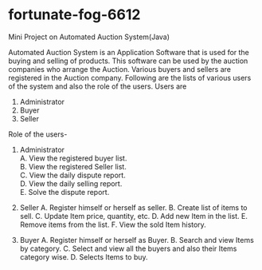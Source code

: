 # fortunate-fog-6612
Mini Project on Automated Auction System(Java) 


Automated Auction System is an Application Software that is used for the buying and selling of products. This software can be used by the auction companies  who arrange the Auction. Various buyers and sellers are registered in the Auction company. Following are the lists of various users of the system and also the role of the users.
Users are
1. Administrator</br>
2. Buyer</br>
3. Seller

Role of the users-
1. Administrator</br>
A. View the registered buyer list.</br>
B. View the registered Seller list.</br>
C. View the daily dispute report.</br>
D. View the daily selling report.</br>
E. Solve the dispute report.</br>



2. Seller
A. Register himself or herself as seller.
B. Create list of items to sell.
C. Update Item price, quantity, etc.
D. Add new Item in the list.
E. Remove items from the list.
F. View the sold Item history.



3. Buyer
A. Register himself or herself as Buyer.
B. Search and view Items by category.
C. Select and view all the buyers and also their Items category wise.
D. Selects Items to buy.
